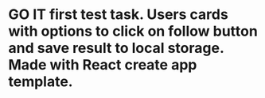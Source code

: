 # GO IT first test task. Users cards with options to click on follow button and save result to local storage. Made with React create app template.

